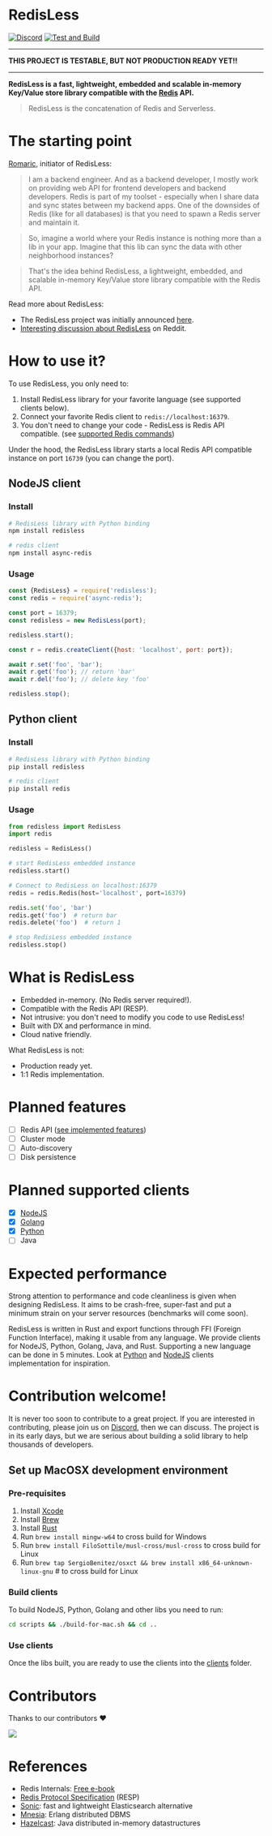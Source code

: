 RedisLess
===========

[![Discord](https://img.shields.io/discord/688766934917185556?label=discord)](https://discord.qovery.com) [![Test and Build](https://github.com/Qovery/RedisLess/workflows/Test%20and%20Build/badge.svg?branch=main)](https://github.com/Qovery/RedisLess/actions?query=workflow%3A%22Test+and+Build%22)

---------

**THIS PROJECT IS TESTABLE, BUT NOT PRODUCTION READY YET!!**

---------

**RedisLess is a fast, lightweight, embedded and scalable in-memory Key/Value store library compatible with
the [Redis](https://redis.io/topics/introduction) API.**

> RedisLess is the concatenation of Redis and Serverless.

# The starting point

[Romaric](https://twitter.com/rophilogene), initiator of RedisLess:

> I am a backend engineer. And as a backend developer, I mostly work on providing web API for frontend developers and backend developers. Redis is part of my toolset - especially when I share data and sync states between my backend apps. One of the downsides of Redis (like for all databases) is that you need to spawn a Redis server and maintain it.

> So, imagine a world where your Redis instance is nothing more than a lib in your app. Imagine that this lib can sync the data with other neighborhood instances?

> That's the idea behind RedisLess, a lightweight, embedded, and scalable in-memory Key/Value store library compatible with the Redis API.

Read more about RedisLess:
* The RedisLess project was initially announced [here](https://www.heapstack.sh/redisless-blazingly-fast-serverless-redis).
* [Interesting discussion about RedisLess](https://www.reddit.com/r/rust/comments/n3d1zw/i_am_building_a_serverless_version_of_redis/) on Reddit.

# How to use it?

To use RedisLess, you only need to:

1. Install RedisLess library for your favorite language (see supported clients below).
2. Connect your favorite Redis client to `redis://localhost:16379`.
3. You don't need to change your code - RedisLess is Redis API compatible. (see [supported Redis commands](REDIS_FEATURES.md))

Under the hood, the RedisLess library starts a local Redis API compatible instance on port `16739` (you can change the port).

## NodeJS client

### Install

```bash
# RedisLess library with Python binding
npm install redisless

# redis client
npm install async-redis
```

### Usage

```js
const {RedisLess} = require('redisless');
const redis = require('async-redis');

const port = 16379;
const redisless = new RedisLess(port);

redisless.start();

const r = redis.createClient({host: 'localhost', port: port});

await r.set('foo', 'bar');
await r.get('foo'); // return 'bar'
await r.del('foo'); // delete key 'foo'

redisless.stop();
```

## Python client

### Install

```bash
# RedisLess library with Python binding
pip install redisless

# redis client
pip install redis
```

### Usage

```python
from redisless import RedisLess
import redis

redisless = RedisLess()

# start RedisLess embedded instance
redisless.start()

# Connect to RedisLess on localhost:16379
redis = redis.Redis(host='localhost', port=16379)

redis.set('foo', 'bar')
redis.get('foo')  # return bar 
redis.delete('foo')  # return 1 

# stop RedisLess embedded instance
redisless.stop()
```


# What is RedisLess

* Embedded in-memory. (No Redis server required!).
* Compatible with the Redis API (RESP).
* Not intrusive: you don't need to modify you code to use RedisLess!
* Built with DX and performance in mind.
* Cloud native friendly.

What RedisLess is not:

* Production ready yet.
* 1:1 Redis implementation.

# Planned features

- [ ] Redis API ([see implemented features](REDIS_FEATURES.md))
- [ ] Cluster mode
- [ ] Auto-discovery
- [ ] Disk persistence

# Planned supported clients

- [x] [NodeJS](clients/nodejs)
- [x] [Golang](clients/golang)
- [x] [Python](clients/python)
- [ ] Java

# Expected performance

Strong attention to performance and code cleanliness is given when designing RedisLess. It aims to be crash-free, super-fast and put a
minimum strain on your server resources (benchmarks will come soon).

RedisLess is written in Rust and export functions through FFI (Foreign Function Interface), making it usable from any language. We provide
clients for NodeJS, Python, Golang, Java, and Rust. Supporting a new language can be done in 5 minutes. Look at [Python](clients/python)
and [NodeJS](clients/nodejs) clients implementation for inspiration.

# Contribution welcome!

It is never too soon to contribute to a great project. If you are interested in contributing, please join us
on [Discord](https://discord.qovery.com), then we can discuss. The project is in its early days, but we are serious about building a solid
library to help thousands of developers.

## Set up MacOSX development environment

### Pre-requisites
1. Install [Xcode](https://developer.apple.com/xcode/)
2. Install [Brew](https://brew.sh/)   
3. Install [Rust](https://www.rust-lang.org/tools/install)
4. Run `brew install mingw-w64` to cross build for Windows
5. Run `brew install FiloSottile/musl-cross/musl-cross` to cross build for Linux 
6. Run `brew tap SergioBenitez/osxct && brew install x86_64-unknown-linux-gnu` # to cross build for Linux

### Build clients

To build NodeJS, Python, Golang and other libs you need to run:

```bash
cd scripts && ./build-for-mac.sh && cd ..
```

### Use clients

Once the libs built, you are ready to use the clients into the [clients](clients) folder.

# Contributors

Thanks to our contributors ❤️

<a href="https://github.com/Qovery/RedisLess/graphs/contributors">
  <img src="https://contrib.rocks/image?repo=Qovery/RedisLess" />
</a>

# References

- Redis Internals: [Free e-book](https://redislabs.com/ebook)
- [Redis Protocol Specification](https://redis.io/topics/protocol) (RESP)
- [Sonic](https://github.com/valeriansaliou/sonic): fast and lightweight Elasticsearch alternative
- [Mnesia](https://erlang.org/doc/man/mnesia.html): Erlang distributed DBMS
- [Hazelcast](https://hazelcast.com): Java distributed in-memory datastructures

